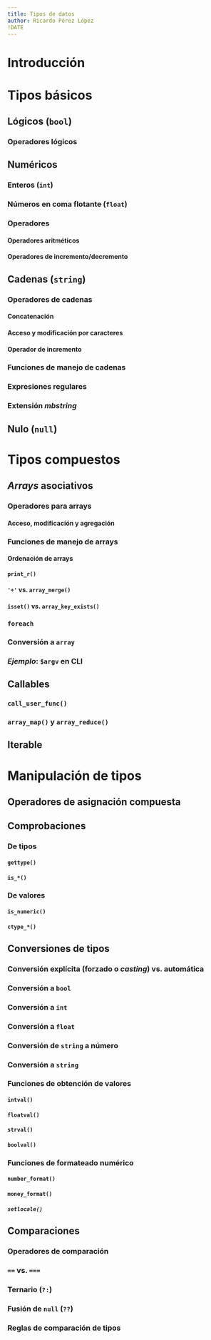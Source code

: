```yaml
---
title: Tipos de datos
author: Ricardo Pérez López
!DATE
---
```


# Introducción

# Tipos básicos

## Lógicos (`bool`)

### Operadores lógicos

## Numéricos

### Enteros (`int`)

### Números en coma flotante (`float`)

### Operadores

#### Operadores aritméticos

#### Operadores de incremento/decremento

## Cadenas (`string`)

### Operadores de cadenas

#### Concatenación

#### Acceso y modificación por caracteres

#### Operador de incremento

### Funciones de manejo de cadenas

### Expresiones regulares

### Extensión *mbstring*

## Nulo (`null`)

# Tipos compuestos

## *Arrays* asociativos

### Operadores para arrays

#### Acceso, modificación y agregación

### Funciones de manejo de arrays

#### Ordenación de arrays

#### `print_r()`

#### `'+'` vs. `array_merge()`

#### `isset()` vs. `array_key_exists()`

### `foreach`

### Conversión a `array`

### *Ejemplo*: `$argv` en CLI

## Callables

### `call_user_func()`

### `array_map()` y `array_reduce()`

## Iterable

# Manipulación de tipos

## Operadores de asignación compuesta

## Comprobaciones

### De tipos

#### `gettype()`

#### `is_*()`

### De valores

#### `is_numeric()`

#### `ctype_*()`

## Conversiones de tipos

### Conversión explícita (forzado o *casting*) vs. automática

### Conversión a `bool`

### Conversión a `int`

### Conversión a `float`

### Conversión de `string` a número

### Conversión a `string`

### Funciones de obtención de valores

#### `intval()`

#### `floatval()`

#### `strval()`

#### `boolval()`

### Funciones de formateado numérico

#### `number_format()`

#### `money_format()`

##### `setlocale()`

## Comparaciones

### Operadores de comparación

### `==` vs. `===`

### Ternario (`?:`)

### Fusión de `null` (`??`)

### Reglas de comparación de tipos


